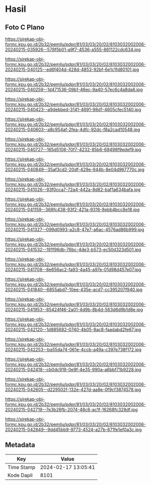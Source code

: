 # Hasil

## Foto C Plano

https://sirekap-obj-formc.kpu.go.id/2b32/pemilu/pdpr/81/03/03/20/02/8103032002006-20240215-035926--578f5b01-a9f7-4536-a555-861122cdc634.jpg

https://sirekap-obj-formc.kpu.go.id/2b32/pemilu/pdpr/81/03/03/20/02/8103032002006-20240215-040125--ed6f404d-428d-4853-92bf-6e1c1fd80101.jpg

https://sirekap-obj-formc.kpu.go.id/2b32/pemilu/pdpr/81/03/03/20/02/8103032002006-20240215-040259--1d471536-09b1-46ec-9a40-57ec6c4a8da6.jpg

https://sirekap-obj-formc.kpu.go.id/2b32/pemilu/pdpr/81/03/03/20/02/8103032002006-20240215-040423--a9debbed-3141-4691-98d1-4605cfec5140.jpg

https://sirekap-obj-formc.kpu.go.id/2b32/pemilu/pdpr/81/03/03/20/02/8103032002006-20240215-040603--a8c954af-2fea-4dfc-92dc-f8a2cad10548.jpg

https://sirekap-obj-formc.kpu.go.id/2b32/pemilu/pdpr/81/03/03/20/02/8103032002006-20240215-040727--165d5108-70f7-4232-85b6-69498f9edef9.jpg

https://sirekap-obj-formc.kpu.go.id/2b32/pemilu/pdpr/81/03/03/20/02/8103032002006-20240215-040849--35af3cd2-20df-429e-944b-8e04d967770c.jpg

https://sirekap-obj-formc.kpu.go.id/2b32/pemilu/pdpr/81/03/03/20/02/8103032002006-20240215-041026--93f0cca7-72a4-442a-8d82-baf1a634bafa.jpg

https://sirekap-obj-formc.kpu.go.id/2b32/pemilu/pdpr/81/03/03/20/02/8103032002006-20240215-041159--368fc438-93f2-421a-9316-8ebb4bcc8e18.jpg

https://sirekap-obj-formc.kpu.go.id/2b32/pemilu/pdpr/81/03/03/20/02/8103032002006-20240215-041327--099d0993-a2c8-47e7-a6ac-4576ad86b999.jpg

https://sirekap-obj-formc.kpu.go.id/2b32/pemilu/pdpr/81/03/03/20/02/8103032002006-20240215-041532--191f96db-76bc-4de3-b573-ec50d323d501.jpg

https://sirekap-obj-formc.kpu.go.id/2b32/pemilu/pdpr/81/03/03/20/02/8103032002006-20240215-041708--8e656ac2-fa93-4a45-a97e-01d98d457e07.jpg

https://sirekap-obj-formc.kpu.go.id/2b32/pemilu/pdpr/81/03/03/20/02/8103032002006-20240215-041840--6855abd7-10ee-435e-acd7-cc395207f940.jpg

https://sirekap-obj-formc.kpu.go.id/2b32/pemilu/pdpr/81/03/03/20/02/8103032002006-20240215-041953--85424f46-2a01-4d9b-8b4d-563d6d9b1d8e.jpg

https://sirekap-obj-formc.kpu.go.id/2b32/pemilu/pdpr/81/03/03/20/02/8103032002006-20240215-042120--1d885682-0740-4b05-8ac8-faadabd2fe67.jpg

https://sirekap-obj-formc.kpu.go.id/2b32/pemilu/pdpr/81/03/03/20/02/8103032002006-20240215-042253--ba55da74-061e-4ccb-a49a-c397e738f172.jpg

https://sirekap-obj-formc.kpu.go.id/2b32/pemilu/pdpr/81/03/03/20/02/8103032002006-20240215-042418--cb0dc919-0e9f-4e35-990a-a6bbf71b9228.jpg

https://sirekap-obj-formc.kpu.go.id/2b32/pemilu/pdpr/81/03/03/20/02/8103032002006-20240215-042605--d229502f-132e-427d-aa8e-0f9cf3874578.jpg

https://sirekap-obj-formc.kpu.go.id/2b32/pemilu/pdpr/81/03/03/20/02/8103032002006-20240215-042719--7e3b26fb-2074-48c6-ac1f-16268fc328df.jpg

https://sirekap-obj-formc.kpu.go.id/2b32/pemilu/pdpr/81/03/03/20/02/8103032002006-20240215-042849--9dd45bb9-9773-4524-a27b-671fe1ef0a3c.jpg


## Metadata

| Key        | Value               |
| ---------- | ------------------- |
| Time Stamp | 2024-02-17 13:05:41 |
| Kode Dapil | 8101                |



